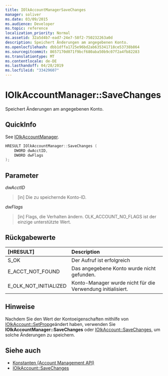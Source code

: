 ```yaml
---
title: IOlkAccountManagerSaveChanges
manager: soliver
ms.date: 03/09/2015
ms.audience: Developer
ms.topic: reference
localization_priority: Normal
ms.assetid: 32a5d4b7-ead7-24e7-58f2-750232263a0d
description: Speichert Änderungen am angegebenen Konto.
ms.openlocfilehash: dbb1dffa1725e96bd2ab635341718ce53738b864
ms.sourcegitcommit: 8657170d071f9bcf680aba50b9c07f2a4fb82283
ms.translationtype: MT
ms.contentlocale: de-DE
ms.lasthandoff: 04/28/2019
ms.locfileid: "33429607"
---
```

# <a name="iolkaccountmanagersavechanges"></a>IOlkAccountManager::SaveChanges

Speichert Änderungen am angegebenen Konto.
  
## <a name="quick-info"></a>QuickInfo

See [IOlkAccountManager](iolkaccountmanager.md).
  
```cpp
HRESULT IOlkAccountManager::SaveChanges (  
    DWORD dwAcctID, 
    DWORD dwFlags 
); 
```

## <a name="parameters"></a>Parameter

_dwAcctID_
  
> [in] Die zu speichernde Konto-ID. 
    
_dwFlags_
  
> [in] Flags, die Verhalten ändern. OLK_ACCOUNT_NO_FLAGS ist der einzige unterstützte Wert.
    
## <a name="return-values"></a>Rückgabewerte

|**[HRESULT]**|**Description**|
|:-----|:-----|
|S_OK  <br/> |Der Aufruf ist erfolgreich  <br/> |
|E_ACCT_NOT_FOUND  <br/> |Das angegebene Konto wurde nicht gefunden.  <br/> |
|E_OLK_NOT_INITIALIZED  <br/> |Konto-Manager wurde nicht für die Verwendung initialisiert.  <br/> |
   
## <a name="remarks"></a>Hinweise

Nachdem Sie den Wert der Kontoeigenschaften mithilfe von [IOlkAccount::SetProp](iolkaccount-setprop.md)geändert haben, verwenden Sie **IOlkAccountManager::SaveChanges** oder [IOlkAccount::SaveChanges,](iolkaccount-savechanges.md) um solche Änderungen zu speichern. 
  
## <a name="see-also"></a>Siehe auch

- [Konstanten (Account Management API)](constants-account-management-api.md) 
- [IOlkAccount::SaveChanges](iolkaccount-savechanges.md)

